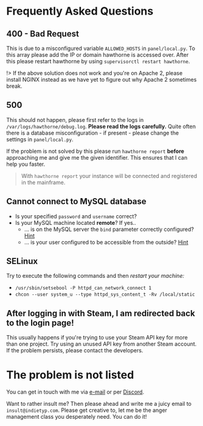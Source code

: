 # Frequently Asked Questions
## 400 - Bad Request
This is due to a misconfigured variable `ALLOWED_HOSTS` in `panel/local.py`. To this array please add the IP or domain hawthorne is accessed over. After this please restart hawthorne by using `supervisorctl restart hawthorne`.

!> If the above solution does not work and you're on Apache 2, please install NGINX instead as we have yet to figure out why Apache 2 sometimes break.

## 500
This should not happen, please first refer to the logs in `/var/logs/hawthorne/debug.log`. **Please read the logs carefully.** Quite often there is a database misconfiguration - if present - please change the settings in `panel/local.py`.

If the problem is not solved by this please run `hawthorne report` **before** approaching me and give me the given identifier. This ensures that I can help you faster.

> With `hawthorne report` your instance will be connected and registered in the mainframe.

## Cannot connect to MySQL database
* Is your specified `password` and `username` correct?
* Is your MySQL machine located **remote**? If yes..
  * ... is on the MySQL server the `bind` parameter correctly configured? [Hint][1]
  * ... is your user configured to be accessible from the outside? [Hint][2]

## SELinux
Try to execute the following commands and then _restart your machine:_
* `/usr/sbin/setsebool -P httpd_can_network_connect 1`
* `chcon --user system_u --type httpd_sys_content_t -Rv /local/static`

## After logging in with Steam, I am redirected back to the login page!
This usually happens if you're trying to use your Steam API key for more than one project. Try using an unused API key from another Steam account. If the problem persists, please contact the developers.

## 

# The problem is not listed
You can get in touch with me via [e-mail][3] or per [Discord][4].

Want to rather insult me? Then please ahead and write me a juicy email to `insult@indietyp.com`. Please get creative to, let me be the anger management class you desperately need. You can do it!

[1]:  https://stackoverflow.com/a/21627550/9077988
[2]:  https://stackoverflow.com/a/16288118/9077988
[3]:  mailto:hawthorne@indietyp.com
[4]:  https://discord.gg/3pNEqn8
